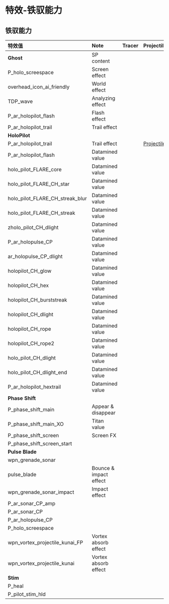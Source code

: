 # 特效-铁驭能力

## 铁驭能力

| 特效值 | Note | Tracer | Projectile |
| :--- | :--- | :--- | :--- |
| **Ghost** | SP content |  |  |
| P\_holo\_screespace | Screen effect |  |  |
| overhead\_icon\_ai\_friendly | World effect |  |  |
| TDP\_wave | Analyzing effect |  |  |
| P\_ar\_holopilot\_flash | Flash effect |  |  |
| P\_ar\_holopilot\_trail | Trail effect |  |  |
| **HoloPilot** |  |  |  |
| P\_ar\_holopilot\_trail | Trail effect |  | [Projectile](https://gfycat.com/realactiveblackbird) |
| P\_ar\_holopilot\_flash | Datamined value |  |  |
| holo\_pilot\_FLARE\_core | Datamined value |  |  |
| holo\_pilot\_FLARE\_CH\_star | Datamined value |  |  |
| holo\_pilot\_FLARE\_CH\_streak\_blur | Datamined value |  |  |
| holo\_pilot\_FLARE\_CH\_streak | Datamined value |  |  |
| zholo\_pilot\_CH\_dlight | Datamined value |  |  |
| P\_ar\_holopulse\_CP | Datamined value |  |  |
| ar\_holopulse\_CP\_dlight | Datamined value |  |  |
| holopilot\_CH\_glow | Datamined value |  |  |
| holopilot\_CH\_hex | Datamined value |  |  |
| holopilot\_CH\_burststreak | Datamined value |  |  |
| holopilot\_CH\_dlight | Datamined value |  |  |
| holopilot\_CH\_rope | Datamined value |  |  |
| holopilot\_CH\_rope2 | Datamined value |  |  |
| holo\_pilot\_CH\_dlight | Datamined value |  |  |
| holo\_pilot\_CH\_dlight\_end | Datamined value |  |  |
| P\_ar\_holopilot\_hextrail | Datamined value |  |  |
| **Phase Shift** |  |  |  |
| P\_phase\_shift\_main | Appear & disappear |  |  |
| P\_phase\_shift\_main\_XO | Titan value |  |  |
| P\_phase\_shift\_screen | Screen FX |  |  |
| P\_phase\_shift\_screen\_start |  |  |  |
| **Pulse Blade** |  |  |  |
| wpn\_grenade\_sonar |  |  |  |
| pulse\_blade | Bounce & impact effect |  |  |
| wpn\_grenade\_sonar\_impact | Impact effect |  |  |
| P\_ar\_sonar\_CP\_amp |  |  |  |
| P\_ar\_sonar\_CP |  |  |  |
| P\_ar\_holopulse\_CP |  |  |  |
| P\_holo\_screespace |  |  |  |
| wpn\_vortex\_projectile\_kunai\_FP | Vortex absorb effect |  |  |
| wpn\_vortex\_projectile\_kunai | Vortex absorb effect |  |  |
| **Stim** |  |  |  |
| P\_heal |  |  |  |
| P\_pilot\_stim\_hld |  |  |  |

